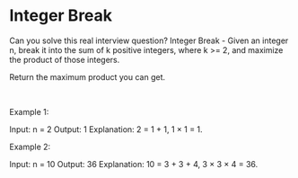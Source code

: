 # Integer Break

Can you solve this real interview question? Integer Break - Given an integer n, break it into the sum of k positive integers, where k >= 2, and maximize the product of those integers.

Return the maximum product you can get.

 

Example 1:


Input: n = 2
Output: 1
Explanation: 2 = 1 + 1, 1 × 1 = 1.


Example 2:


Input: n = 10
Output: 36
Explanation: 10 = 3 + 3 + 4, 3 × 3 × 4 = 36.